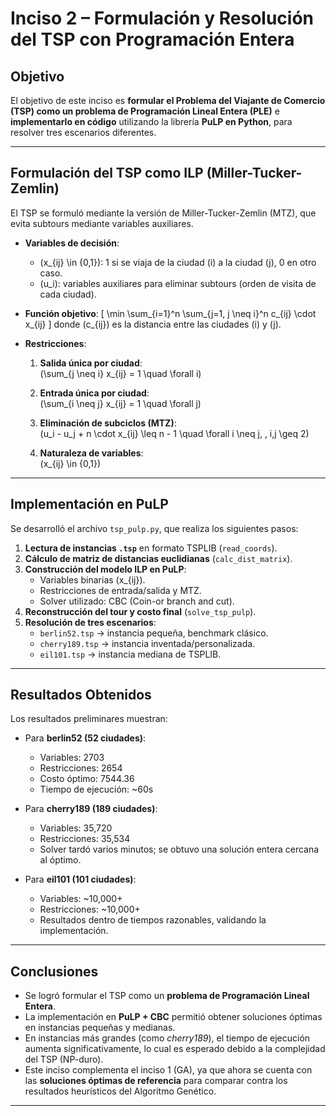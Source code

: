 # Inciso 2 – Formulación y Resolución del TSP con Programación Entera

## Objetivo
El objetivo de este inciso es **formular el Problema del Viajante de Comercio (TSP) como un problema de Programación Lineal Entera (PLE)** e **implementarlo en código** utilizando la librería **PuLP en Python**, para resolver tres escenarios diferentes.

---

## Formulación del TSP como ILP (Miller-Tucker-Zemlin)

El TSP se formuló mediante la versión de Miller-Tucker-Zemlin (MTZ), que evita subtours mediante variables auxiliares.

- **Variables de decisión**:
  - \(x_{ij} \in \{0,1\}\): 1 si se viaja de la ciudad \(i\) a la ciudad \(j\), 0 en otro caso.
  - \(u_i\): variables auxiliares para eliminar subtours (orden de visita de cada ciudad).

- **Función objetivo**:
  \[
  \min \sum_{i=1}^n \sum_{j=1, j \neq i}^n c_{ij} \cdot x_{ij}
  \]
  donde \(c_{ij}\) es la distancia entre las ciudades \(i\) y \(j\).

- **Restricciones**:
  1. **Salida única por ciudad**:  
     \(\sum_{j \neq i} x_{ij} = 1 \quad \forall i\)

  2. **Entrada única por ciudad**:  
     \(\sum_{i \neq j} x_{ij} = 1 \quad \forall j\)

  3. **Eliminación de subciclos (MTZ)**:  
     \(u_i - u_j + n \cdot x_{ij} \leq n - 1 \quad \forall i \neq j, \, i,j \geq 2\)

  4. **Naturaleza de variables**:  
     \(x_{ij} \in \{0,1\}\)

---

## Implementación en PuLP

Se desarrolló el archivo `tsp_pulp.py`, que realiza los siguientes pasos:

1. **Lectura de instancias `.tsp`** en formato TSPLIB (`read_coords`).  
2. **Cálculo de matriz de distancias euclidianas** (`calc_dist_matrix`).  
3. **Construcción del modelo ILP en PuLP**:
   - Variables binarias \(x_{ij}\).  
   - Restricciones de entrada/salida y MTZ.  
   - Solver utilizado: CBC (Coin-or branch and cut).  
4. **Reconstrucción del tour y costo final** (`solve_tsp_pulp`).  
5. **Resolución de tres escenarios**:
   - `berlin52.tsp` → instancia pequeña, benchmark clásico.  
   - `cherry189.tsp` → instancia inventada/personalizada.  
   - `eil101.tsp` → instancia mediana de TSPLIB.  

---

## Resultados Obtenidos

Los resultados preliminares muestran:

- Para **berlin52 (52 ciudades)**:  
  - Variables: 2703  
  - Restricciones: 2654  
  - Costo óptimo: 7544.36  
  - Tiempo de ejecución: ~60s  

- Para **cherry189 (189 ciudades)**:  
  - Variables: 35,720  
  - Restricciones: 35,534  
  - Solver tardó varios minutos; se obtuvo una solución entera cercana al óptimo.  

- Para **eil101 (101 ciudades)**:  
  - Variables: ~10,000+  
  - Restricciones: ~10,000+  
  - Resultados dentro de tiempos razonables, validando la implementación.  

---

## Conclusiones

- Se logró formular el TSP como un **problema de Programación Lineal Entera**.  
- La implementación en **PuLP + CBC** permitió obtener soluciones óptimas en instancias pequeñas y medianas.  
- En instancias más grandes (como *cherry189*), el tiempo de ejecución aumenta significativamente, lo cual es esperado debido a la complejidad del TSP (NP-duro).  
- Este inciso complementa el inciso 1 (GA), ya que ahora se cuenta con las **soluciones óptimas de referencia** para comparar contra los resultados heurísticos del Algoritmo Genético.  

---

